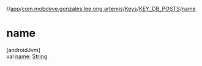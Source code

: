 //[app](../../../../index.md)/[com.mobdeve.gonzales.lee.ong.artemis](../../index.md)/[Keys](../index.md)/[KEY_DB_POSTS](index.md)/[name](name.md)

# name

[androidJvm]\
val [name](name.md): [String](https://kotlinlang.org/api/latest/jvm/stdlib/kotlin/-string/index.html)
